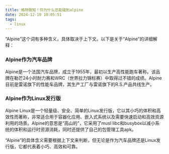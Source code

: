 ```yaml
---
title: 格物致知！你为什么总能碰到alpine
date: 2024-12-10 10:05:51
tags:
  - linux
---
```


“Alpine”这个词有多种含义，具体取决于上下文。以下是关于“Alpine”的详细解释：

### Alpine作为汽车品牌

Alpine是一个法国汽车品牌，成立于1955年，最初以生产高性能跑车著称。该品牌在勒芒24小时耐力赛和WRC（世界拉力锦标赛）中取得过不错的成绩。Alpine目前是雷诺旗下的性能车品牌，其生产工厂与雷诺旗下的R.S.产品共线生产。

### Alpine作为Linux发行版

Alpine Linux是一个轻量级、安全、简单的Linux发行版，它以其小巧的体积和高效性而著称，非常适合用于容器化应用、嵌入式系统以及需要快速启动和高效资源利用的场景。Alpine的意思是“高山的”，它采用了musl libc和busybox以减小系统的体积和运行时资源消耗，同时还提供了自己的包管理工具apk。

“Alpine”的具体含义需要根据上下文来判断，但无论是作为汽车品牌还是Linux发行版，它都代表着小巧、高效和可靠。